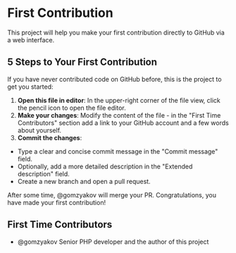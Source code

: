# First Contribution

This project will help you make your first contribution directly to GitHub via a web interface.

## 5 Steps to Your First Contribution

If you have never contributed code on GitHub before, this is the project to get you started:

1. __Open this file in editor__: In the upper-right corner of the file view, click the pencil icon to open the file editor.
1. __Make your changes__: Modify the content of the file - in the "First Time Contributors" section add a link to your GitHub account and a few words about yourself.
1. __Commit the changes__:
  - Type a clear and concise commit message in the "Commit message" field.
  - Optionally, add a more detailed description in the "Extended description" field.
  - Create a new branch and open a pull request.

After some time, @gomzyakov will merge your PR. Congratulations, you have made your first contribution!

## First Time Contributors

- @gomzyakov Senior PHP developer and the author of this project
